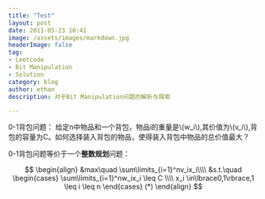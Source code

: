 ```yaml
---
title: "Test"
layout: post
date: 2011-05-23 10:41
image: /assets/images/markdown.jpg
headerImage: false
tag:
- Leetcode
- Bit Manipulation
- Solution
category: blog
author: ethan
description: 对于Bit Manipulation问题的解析与探索

---
```

<script type="text/javascript" src="http://cdn.mathjax.org/mathjax/latest/MathJax.js?config=default"></script>

0-1背包问题：
给定n中物品和一个背包，物品i的重量是\\(w_i\\),其价值为\\(v_i\\),背包的容量为C。如何选择装入背包的物品，使得装入背包中物品的总价值最大？

0-1背包问题等价于一个**整数规划**问题：

$$
\begin{align}
&max\quad \sum\limits_{i=1}^nv_ix_i\\\\
&s.t.\quad
    \begin{cases}
        \sum\limits_{i=1}^nw_ix_i \leq C \\\\
        x_i \in\lbrace0,1\rbrace,1 \leq i \leq n
    \end{cases}
    (*)
\end{align}
$$
